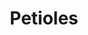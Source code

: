 ---
title: Petioles
crosslinks:
- leaves
- vaporents
- CBD
- stopdrinking
- ATLtrees
- microgrowery
- ADHD
- Psychonaut
- stop
---